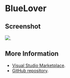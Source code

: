 # BlueLover



## Screenshot
![](https://raw.githubusercontent.com/gerane/VSCodeThemes/master/gerane.Theme-BlueLover/screenshot.PNG).


## More Information
* [Visual Studio Marketplace](https://marketplace.visualstudio.com/items/gerane.Theme-BlueLover).
* [GitHub repository](https://github.com/gerane/VSCodeThemes).
